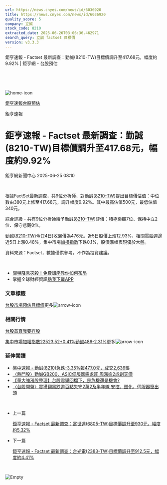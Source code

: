 ```yaml
---
url: https://news.cnyes.com/news/id/6036920
title: https://news.cnyes.com/news/id/6036920
quality_score: 5
company: 立誠
stock_code: 8210
extracted_date: 2025-06-26T03:06:36.462971
search_query: 立誠 factset 目標價
version: v3.3.3
---
```


鉅亨速報 - Factset 最新調查：勤誠(8210-TW)目標價調升至417.68元，幅度約9.92% | 鉅亨網 - 台股預估

‌

‌

![home-icon](/assets/icons/breadCrumb/symbol-icon-home.svg)

[鉅亨速報](/news/cat/anue_live)[台股預估](/news/cat/tw_forecast)

鉅亨速報

# 鉅亨速報 - Factset 最新調查：勤誠(8210-TW)目標價調升至417.68元，幅度約9.92%

鉅亨網新聞中心 2025-06-25 08:10

‌

根據FactSet最新調查，共9位分析師，對勤誠([8210-TW](https://www.cnyes.com/twstock/8210))提出目標價估值：中位數由380元上修至417.68元，調升幅度9.92%。其中最高估值500元，最低估值340元。

綜合評級 - 共有9位分析師給予勤誠([8210-TW](https://www.cnyes.com/twstock/8210))評價：積極樂觀7位、保持中立2位、保守悲觀0位。

勤誠([8210-TW](https://www.cnyes.com/twstock/8210))今(24日)收盤價為476元。近5日股價上漲12.93%，相關電腦週邊近5日上漲0.48%，集中市場[加權指數](https://invest.cnyes.com/index/TWS/TSE01)下跌0.1%，股價漲幅表現優於大盤。

資料來源：Factset，數據僅供參考，不作為投資建議。

‌

* [關稅降息夾殺！免費講座教你如何布局](https://www.rsc.com.tw/Cnyes_RSC/SeminarBooking2025InvestmentOutlook.aspx?utm_source=anue&utm_medium=usstocks_end)
* 掌握全球財經資訊[點我下載APP](http://www.cnyes.com/app/?utm_source=mweb&utm_medium=HamMenuBanner&utm_campaign=fixed&utm_content=entr)

### 文章標籤

[台股](https://news.cnyes.com/tag/台股 "台股")[市場預估](https://news.cnyes.com/tag/市場預估 "市場預估")[目標價](https://news.cnyes.com/tag/目標價 "目標價")更多![arrow-icon](/assets/icons/arrows/arrow-down.svg)

### 相關行情

[台股首頁](https://www.cnyes.com/twstock)[我要存股](https://supr.link/8OHaU)

[集中市場加權指數22523.52+0.41%](https://invest.cnyes.com/index/TWS/TSE01)[勤誠486-2.31%](https://www.cnyes.com/twstock/8210)更多![arrow-icon](/assets/icons/arrows/arrow-down.svg)

### 延伸閱讀

* [盤中速報 - 勤誠(8210)急跌-3.35%報477.0元，成交2,636張](/news/id/6033620)
* [〈熱門股〉勤誠GB200、ASIC伺服器需求旺 周漲逾2成創天價](/news/id/6031968)
* [【量大強漲股整理】台股震盪回檔下，是危機還是機會?](/news/id/6032189)
* [〈台股開盤〉震盪翻黑跌逾百點失守2萬2及半年線 安控、塑化、伺服器竄出頭](/news/id/6030962)

‌

* 上一篇

  [鉅亨速報 - Factset 最新調查：富世達(6805-TW)目標價調升至930元，幅度約5.32%](/news/id/6037441)
* 下一篇

  [鉅亨速報 - Factset 最新調查：台光電(2383-TW)目標價調升至912.5元，幅度約4.41%](/news/id/6034035)

‌

![Empty](/assets/icons/skeleton/empty-image.svg)

‌